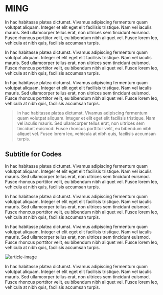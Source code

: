 # MING

In hac habitasse platea dictumst. Vivamus adipiscing fermentum quam volutpat aliquam. Integer et elit eget elit facilisis tristique. Nam vel iaculis mauris. Sed ullamcorper tellus erat, non ultrices sem tincidunt euismod. Fusce rhoncus porttitor velit, eu bibendum nibh aliquet vel. Fusce lorem leo, vehicula at nibh quis, facilisis accumsan turpis.

In hac habitasse platea dictumst. Vivamus adipiscing fermentum quam volutpat aliquam. Integer et elit eget elit facilisis tristique. Nam vel iaculis mauris. Sed ullamcorper tellus erat, non ultrices sem tincidunt euismod. Fusce rhoncus porttitor velit, eu bibendum nibh aliquet vel. Fusce lorem leo, vehicula at nibh quis, facilisis accumsan turpis.

In hac habitasse platea dictumst. Vivamus adipiscing fermentum quam volutpat aliquam. Integer et elit eget elit facilisis tristique. Nam vel iaculis mauris. Sed ullamcorper tellus erat, non ultrices sem tincidunt euismod. Fusce rhoncus porttitor velit, eu bibendum nibh aliquet vel. Fusce lorem leo, vehicula at nibh quis, facilisis accumsan turpis.

> In hac habitasse platea dictumst. Vivamus adipiscing fermentum quam volutpat aliquam. Integer et elit eget elit facilisis tristique. Nam vel iaculis mauris. Sed ullamcorper tellus erat, non ultrices sem tincidunt euismod. Fusce rhoncus porttitor velit, eu bibendum nibh aliquet vel. Fusce lorem leo, vehicula at nibh quis, facilisis accumsan turpis.

## Subtitle for Codes 

In hac habitasse platea dictumst. Vivamus adipiscing fermentum quam volutpat aliquam. Integer et elit eget elit facilisis tristique. Nam vel iaculis mauris. Sed ullamcorper tellus erat, non ultrices sem tincidunt euismod. Fusce rhoncus porttitor velit, eu bibendum nibh aliquet vel. Fusce lorem leo, vehicula at nibh quis, facilisis accumsan turpis.

In hac habitasse platea dictumst. Vivamus adipiscing fermentum quam volutpat aliquam. Integer et elit eget elit facilisis tristique. Nam vel iaculis mauris. Sed ullamcorper tellus erat, non ultrices sem tincidunt euismod. Fusce rhoncus porttitor velit, eu bibendum nibh aliquet vel. Fusce lorem leo, vehicula at nibh quis, facilisis accumsan turpis.


In hac habitasse platea dictumst. Vivamus adipiscing fermentum quam volutpat aliquam. Integer et elit eget elit facilisis tristique. Nam vel iaculis mauris. Sed ullamcorper tellus erat, non ultrices sem tincidunt euismod. Fusce rhoncus porttitor velit, eu bibendum nibh aliquet vel. Fusce lorem leo, vehicula at nibh quis, facilisis accumsan turpis.

![article-image](http://7vihfk.com1.z0.glb.clouddn.com/article-image.png)

In hac habitasse platea dictumst. Vivamus adipiscing fermentum quam volutpat aliquam. Integer et elit eget elit facilisis tristique. Nam vel iaculis mauris. Sed ullamcorper tellus erat, non ultrices sem tincidunt euismod. Fusce rhoncus porttitor velit, eu bibendum nibh aliquet vel. Fusce lorem leo, vehicula at nibh quis, facilisis accumsan turpis.
